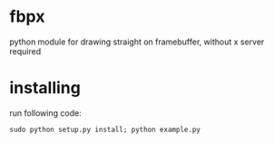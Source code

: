 # fbpx
python module for drawing straight on framebuffer, without x server required
# installing
run following code:
```cd fbpx
sudo python setup.py install; python example.py
```
